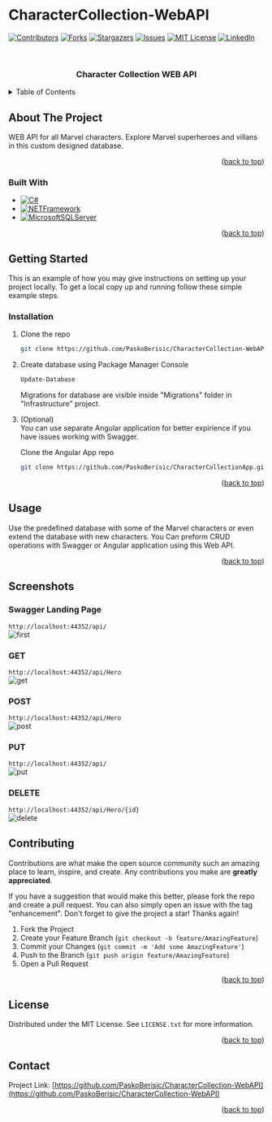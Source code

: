 # CharacterCollection-WebAPI

[![Contributors][contributors-shield]][contributors-url]
[![Forks][forks-shield]][forks-url]
[![Stargazers][stars-shield]][stars-url]
[![Issues][issues-shield]][issues-url]
[![MIT License][license-shield]][license-url]
[![LinkedIn][linkedin-shield]][linkedin-url]


<br />

<h3 align="center">Character Collection WEB API</h3>



<details>
  <summary>Table of Contents</summary>
  <ol>
    <li>
      <a href="#about-the-project">About The Project</a>
      <ul>
        <li><a href="#built-with">Built With</a></li>
      </ul>
    </li>
    <li>
      <a href="#getting-started">Getting Started</a>
      <ul>
        <li><a href="#installation">Installation</a></li>
      </ul>
    </li>
    <li><a href="#usage">Usage</a></li>
    <li><a href="#screenshots">Screenshots</a></li>
    <li><a href="#contributing">Contributing</a></li>
    <li><a href="#license">License</a></li>
    <li><a href="#contact">Contact</a></li>
  </ol>
</details>



## About The Project
WEB API for all Marvel characters. Explore Marvel superheroes and villans in this custom designed database.

<p align="right">(<a href="#readme-top">back to top</a>)</p>



### Built With

* [![C#][CSharp.com]][CSharp-url]
* [![NETFramework][dotnet.com]][dotnet-url]
* [![MicrosoftSQLServer][sql.com]][sql-url]

<p align="right">(<a href="#readme-top">back to top</a>)</p>



## Getting Started

This is an example of how you may give instructions on setting up your project locally.
To get a local copy up and running follow these simple example steps.

### Installation

1. Clone the repo
   ```sh
   git clone https://github.com/PaskoBerisic/CharacterCollection-WebAPI.git
   ```
2. Create database using Package Manager Console
   ```sh
   Update-Database
   ```
   Migrations for database are visible inside "Migrations" folder in "Infrastructure" project.

3. (Optional) <br>
   You can use separate Angular application for better expirience if you have issues working with Swagger.
   
   Clone the Angular App repo
   ```sh
   git clone https://github.com/PaskoBerisic/CharacterCollectionApp.git
   ```

<p align="right">(<a href="#readme-top">back to top</a>)</p>



## Usage

Use the predefined database with some of the Marvel characters or even extend the database with new characters. 
You Can preform CRUD operations with Swagger or Angular application using this Web API.

<p align="right">(<a href="#readme-top">back to top</a>)</p>



## Screenshots

### Swagger Landing Page
``` http://localhost:44352/api/ ```
<br>
![first](https://user-images.githubusercontent.com/37916092/187413749-f4355d2e-c2a8-4633-98c3-c999e8b2cfe0.png)


### GET
``` http://localhost:44352/api/Hero ```
<br>
![get](https://user-images.githubusercontent.com/37916092/187413771-5412096d-f581-42a3-8baa-23fff60e46ec.png)


### POST
``` http://localhost:44352/api/Hero ```
<br>
![post](https://user-images.githubusercontent.com/37916092/187413794-19ac7363-d3de-47ca-9163-7403738a3105.png)


### PUT
``` http://localhost:44352/api/ ```
<br>
![put](https://user-images.githubusercontent.com/37916092/187413811-8b2d427e-7d19-48d7-a5ef-2f39a1d9c90f.png)


### DELETE
``` http://localhost:44352/api/Hero/{id} ```
<br>
![delete](https://user-images.githubusercontent.com/37916092/187413821-8219332b-0dc5-421e-b03b-07b7ad4619cc.png)




## Contributing

Contributions are what make the open source community such an amazing place to learn, inspire, and create. Any contributions you make are **greatly appreciated**.

If you have a suggestion that would make this better, please fork the repo and create a pull request. You can also simply open an issue with the tag "enhancement".
Don't forget to give the project a star! Thanks again!

1. Fork the Project
2. Create your Feature Branch (`git checkout -b feature/AmazingFeature`)
3. Commit your Changes (`git commit -m 'Add some AmazingFeature'`)
4. Push to the Branch (`git push origin feature/AmazingFeature`)
5. Open a Pull Request

<p align="right">(<a href="#readme-top">back to top</a>)</p>



## License

Distributed under the MIT License. See `LICENSE.txt` for more information.

<p align="right">(<a href="#readme-top">back to top</a>)</p>



## Contact

Project Link: [https://github.com/PaskoBerisic/CharacterCollection-WebAPI](https://github.com/PaskoBerisic/CharacterCollection-WebAPI)

<p align="right">(<a href="#readme-top">back to top</a>)</p>

[contributors-shield]: https://img.shields.io/github/contributors/PaskoBerisic/CharacterCollection-WebAPI.svg?style=for-the-badge
[contributors-url]: https://github.com/PaskoBerisic/CharacterCollection-WebAPI/graphs/contributors
[forks-shield]: https://img.shields.io/github/forks/PaskoBerisic/CharacterCollection-WebAPI.svg?style=for-the-badge
[forks-url]: https://github.com/PaskoBerisic/CharacterCollection-WebAPI/network/members
[stars-shield]: https://img.shields.io/github/stars/PaskoBerisic/CharacterCollection-WebAPI.svg?style=for-the-badge
[stars-url]: https://github.com/PaskoBerisic/CharacterCollection-WebAPI/stargazers
[issues-shield]: https://img.shields.io/github/issues/PaskoBerisic/CharacterCollection-WebAPI.svg?style=for-the-badge
[issues-url]: https://github.com/PaskoBerisic/CharacterCollection-WebAPI/issues
[license-shield]: https://img.shields.io/github/license/PaskoBerisic/CharacterCollection-WebAPI.svg?style=for-the-badge
[license-url]: https://github.com/PaskoBerisic/CharacterCollection-WebAPI/blob/main/LICENSE.txt
[linkedin-shield]: https://img.shields.io/badge/-LinkedIn-black.svg?style=for-the-badge&logo=linkedin&colorB=555
[linkedin-url]: https://hr.linkedin.com/in/pasko-berisic
[Csharp.com]: https://img.shields.io/badge/c%23-%23239120.svg?style=for-the-badge&logo=c-sharp&logoColor=white
[Csharp-url]: https://dotnet.microsoft.com/en-us/learn/csharp
[dotnet.com]: https://img.shields.io/badge/.NET-5C2D91?style=for-the-badge&logo=.net&logoColor=white
[dotnet-url]: https://dotnet.microsoft.com/
[sql.com]: https://img.shields.io/badge/Microsoft%20SQL%20Server-CC2927?style=for-the-badge&logo=microsoft%20sql%20server&logoColor=white
[sql-url]: https://www.microsoft.com/en-us/sql-server/sql-server-downloads
